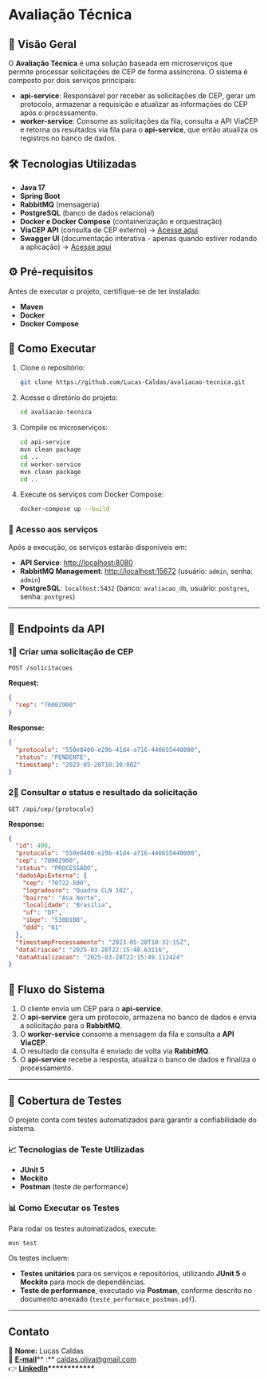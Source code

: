 # Avaliação Técnica

## 📌 Visão Geral

O **Avaliação Técnica** é uma solução baseada em microserviços que permite processar solicitações de CEP de forma assíncrona. O sistema é composto por dois serviços principais:

- **api-service**: Responsável por receber as solicitações de CEP, gerar um protocolo, armazenar a requisição e atualizar as informações do CEP após o processamento.
- **worker-service**: Consome as solicitações da fila, consulta a API ViaCEP e retorna os resultados via fila para o **api-service**, que então atualiza os registros no banco de dados.

## 🛠️ Tecnologias Utilizadas

- **Java 17**
- **Spring Boot**
- **RabbitMQ** (mensageria)
- **PostgreSQL** (banco de dados relacional)
- **Docker e Docker Compose** (containerização e orquestração)
- **ViaCEP API** (consulta de CEP externo) → [Acesse aqui](https://viacep.com.br/#:~\:text=Pesquisa%20de%20CEP,ser%C3%A1%20a%20precis%C3%A3o%20do%20resultado.\&text=Os%20exemplos%20acima%20demonstram%20diferentes,um%20400%20\(Bad%20Request\).)
- **Swagger UI** (documentação interativa - apenas quando estiver rodando a aplicação) → [Acesse aqui](http://localhost:8080/swagger-ui/index.html)

## ⚙️ Pré-requisitos

Antes de executar o projeto, certifique-se de ter instalado:

- **Maven**
- **Docker**
- **Docker Compose**

## 🚀 Como Executar

1. Clone o repositório:

   ```bash
   git clone https://github.com/Lucas-Caldas/avaliacao-tecnica.git
   ```

2. Acesse o diretório do projeto:

   ```bash
   cd avaliacao-tecnica
   ```

3. Compile os microserviços:

   ```bash
   cd api-service
   mvn clean package
   cd ..
   cd worker-service
   mvn clean package
   cd ..
   ```

4. Execute os serviços com Docker Compose:

   ```bash
   docker-compose up --build
   ```

### 🔗 Acesso aos serviços

Após a execução, os serviços estarão disponíveis em:

- **API Service**: [http://localhost:8080](http://localhost:8080)
- **RabbitMQ Management**: [http://localhost:15672](http://localhost:15672) (usuário: `admin`, senha: `admin`)
- **PostgreSQL**: `localhost:5432` (banco: `avaliacao_db`, usuário: `postgres`, senha: `postgres`)

---

## 💽 Endpoints da API

### **1⃣ Criar uma solicitação de CEP**

`POST /solicitacoes`

**Request:**

```json
{
  "cep": "70002900"
}
```

**Response:**

```json
{
  "protocolo": "550e8400-e29b-41d4-a716-446655440000",
  "status": "PENDENTE",
  "timestamp": "2023-05-20T10:30:00Z"
}
```

### **2⃣ Consultar o status e resultado da solicitação**

`GET /api/cep/{protocolo}`

**Response:**

```json
{
  "id": 408,
  "protocolo": "550e8400-e29b-41d4-a716-446655440000",
  "cep": "70002900",
  "status": "PROCESSADO",
  "dadosApiExterna": {
    "cep": "70722-500",
    "logradouro": "Quadra CLN 102",
    "bairro": "Asa Norte",
    "localidade": "Brasília",
    "uf": "DF",
    "ibge": "5300108",
    "ddd": "61"
  },
  "timestampProcessamento": "2023-05-20T10:32:15Z",
  "dataCriacao": "2025-03-28T22:15:48.63116",
  "dataAtualizacao": "2025-03-28T22:15:49.112424"
}
```

## 🔄 Fluxo do Sistema

1. O cliente envia um CEP para o **api-service**.
2. O **api-service** gera um protocolo, armazena no banco de dados e envia a solicitação para o **RabbitMQ**.
3. O **worker-service** consome a mensagem da fila e consulta a **API ViaCEP**.
4. O resultado da consulta é enviado de volta via **RabbitMQ**.
5. O **api-service** recebe a resposta, atualiza o banco de dados e finaliza o processamento.

---

## 🥾 Cobertura de Testes

O projeto conta com testes automatizados para garantir a confiabilidade do sistema.

### 📈 Tecnologias de Teste Utilizadas

- **JUnit 5**
- **Mockito**
- **Postman** (teste de performance)

### 📊 Como Executar os Testes

Para rodar os testes automatizados, execute:

```bash
mvn test
```

Os testes incluem:

- **Testes unitários** para os serviços e repositórios, utilizando **JUnit 5** e **Mockito** para mock de dependências.
- **Teste de performance**, executado via **Postman**, conforme descrito no documento anexado (`teste_performace_postman.pdf`).

---

##  Contato

📌 **Nome:** Lucas Caldas\
📧 **[E-mail](mailto\:caldas.oliva@gmail.com)**\*\* :\*\* [caldas.oliva@gmail.com](mailto\:caldas.oliva@gmail.com)\
👉 [**LinkedIn**](https://linkedin.com/in/lucas-caldas-69869094)**\*\*\*\*\*\*\*\*\*\*\*\***

